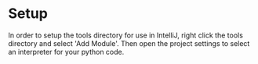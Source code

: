 # Setup
In order to setup the tools directory for use in IntelliJ, right click the tools directory and select 'Add Module'. Then open the project settings to select an interpreter for your python code.
